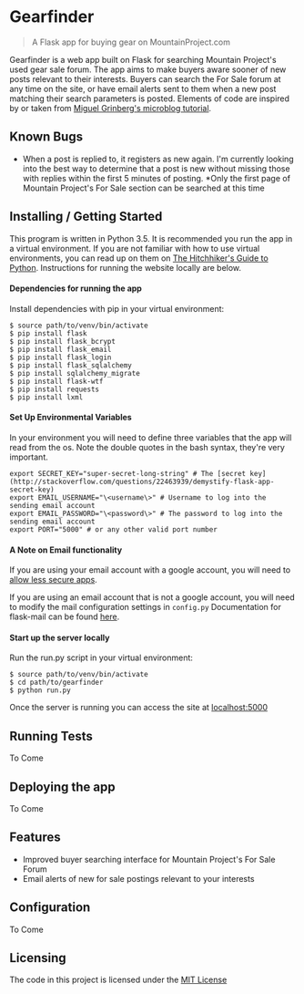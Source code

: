# Gearfinder
> A Flask app for buying gear on MountainProject.com

Gearfinder is a web app built on Flask for searching Mountain Project's used gear sale forum. The app aims to make 
buyers aware sooner of new posts relevant to their interests. Buyers can search the For Sale forum at any time on the 
site, or have email alerts sent to them when a new post matching their search parameters is posted. Elements of code are
inspired by or taken from [Miguel Grinberg's microblog tutorial](https://github.com/miguelgrinberg/microblog).
## Known Bugs
* When a post is replied to, it registers as new again. I'm currently looking into the best way to determine
that a post is new without missing those with replies within the first 5 minutes of posting. 
*Only the first page of Mountain Project's For Sale section can be searched at this time
## Installing / Getting Started
This program is written in Python 3.5. It is recommended you run the app in a virtual environment. If you are not
familiar with how to use virtual environments, you can read up on them on 
[The Hitchhiker's Guide to Python](http://docs.python-guide.org/en/latest/dev/virtualenvs/). Instructions for running
the website locally are below.

#### Dependencies for running the app
Install dependencies with pip in your virtual environment:
```shell
$ source path/to/venv/bin/activate
$ pip install flask
$ pip install flask_bcrypt
$ pip install flask_email
$ pip install flask_login
$ pip install flask_sqlalchemy
$ pip install sqlalchemy_migrate
$ pip install flask-wtf
$ pip install requests
$ pip install lxml
```
#### Set Up Environmental Variables
In your environment you will need to define three variables that the app will read from the os. Note the double quotes in the bash syntax, they're very important.

```shell
export SECRET_KEY="super-secret-long-string" # The [secret key](http://stackoverflow.com/questions/22463939/demystify-flask-app-secret-key)
export EMAIL_USERNAME="\<username\>" # Username to log into the sending email account
export EMAIL_PASSWORD="\<password\>" # The password to log into the sending email account
export PORT="5000" # or any other valid port number
```

#### A Note on Email functionality
If you are using your email account with a google account, you will need to
[allow less secure apps](https://support.google.com/accounts/answer/6010255?hl=en).

If you are using an email account that is not a google account, you will need to modify the mail configuration settings
in ```config.py``` Documentation for flask-mail can be found [here](https://pythonhosted.org/Flask-Mail/).

#### Start up the server locally
 Run the run.py script in your virtual environment:
```shell
$ source path/to/venv/bin/activate
$ cd path/to/gearfinder
$ python run.py
```

Once the server is running you can access the site at [localhost:5000](localhost:5000)

## Running Tests
To Come

## Deploying the app
To Come

## Features 
* Improved buyer searching interface for Mountain Project's For Sale Forum
* Email alerts of new for sale postings relevant to your interests

## Configuration
To Come

## Licensing
The code in this project is licensed under the [MIT License](https://opensource.org/licenses/MIT)
